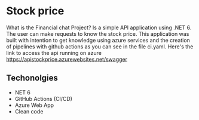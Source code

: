 # Stock price

What is the Financial chat Project?
Is a simple API application using .NET 6. The user can make requests to know the stock price. This application was built with intention to get knowledge using azure services and the creation of pipelines with github actions as you can see in the file ci.yaml. Here's the link to access the api running on azure https://apistockprice.azurewebsites.net/swagger

## Techonolgies
- NET 6
- GitHub Actions (CI/CD)
- Azure Web App
- Clean code

